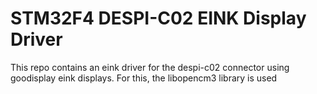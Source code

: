# STM32F4 DESPI-C02 EINK Display Driver

This repo contains an eink driver for the despi-c02 connector using goodisplay eink displays.
For this, the libopencm3 library is used
